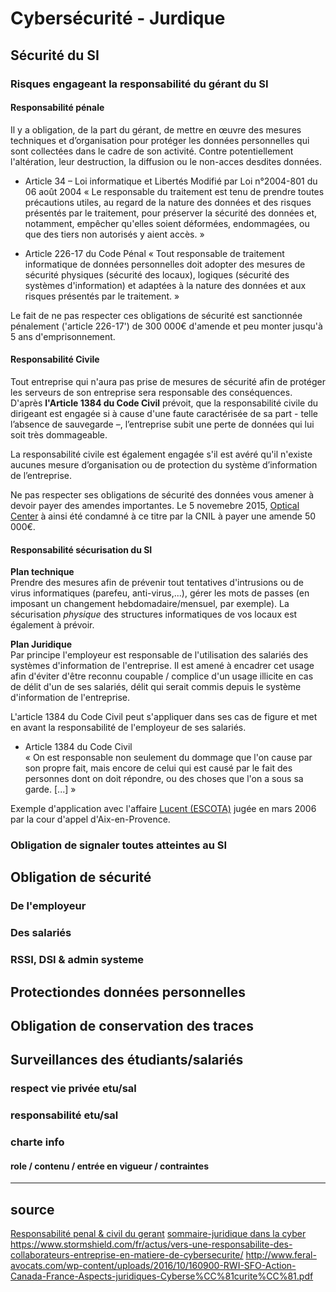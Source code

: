 # Cybersécurité - Jurdique

## Sécurité du SI
### Risques engageant la responsabilité du gérant du SI
#### Responsabilité pénale
Il y a obligation, de la part du gérant, de mettre en œuvre des mesures techniques et d’organisation pour protéger les données personnelles qui sont collectées dans le cadre de son activité. Contre potentiellement l'altération, leur destruction, la diffusion ou le non-acces desdites données.  

* Article 34 – Loi informatique et Libertés Modifié par Loi n°2004-801 du 06 août 2004
« Le responsable du traitement est tenu de prendre toutes précautions utiles, au regard de la nature des données et des risques présentés par le traitement, pour préserver la sécurité des données et, notamment, empêcher qu'elles soient déformées, endommagées, ou que des tiers non autorisés y aient accès. »  

* Article 226-17 du Code Pénal
« Tout responsable de traitement informatique de données personnelles doit adopter des mesures de sécurité physiques (sécurité des locaux), logiques (sécurité des systèmes d'information) et adaptées à la nature des données et aux risques présentés par le traitement. »  

Le fait de ne pas respecter ces obligations de sécurité est sanctionnée pénalement ('article 226-17') de 300 000€ d'amende et peu monter jusqu'à 5 ans d'emprisonnement.  


#### Responsabilité Civile
Tout entreprise qui n'aura pas prise de mesures de sécurité afin de protéger les serveurs de son entreprise sera responsable des conséquences.  
D'après **l'Article 1384 du Code Civil** prévoit, que la responsabilité civile du dirigeant est engagée si à cause d'une faute caractérisée de sa part - telle l’absence de sauvegarde –, l’entreprise subit une perte de données qui lui soit très dommageable.  

La responsabilité civile est également engagée s'il est avéré qu'il n'existe aucunes mesure d’organisation ou de protection du système d’information de l’entreprise.

Ne pas respecter ses obligations de sécurité des données vous amener à devoir payer des amendes importantes. Le 5 novemebre 2015, [Optical Center](https://www.acuite.fr/actualite/profession/82668/optical-center-condamne-50-000-euros-damende-par-la-cnil "Optical Center condamné à 50 000 euros d’amende par la Cnil") à ainsi été condamné à ce titre par la CNIL à payer une amende 50 000€.


#### Responsabilité sécurisation du SI  
**Plan technique**  
Prendre des mesures afin de prévenir tout tentatives d'intrusions ou de virus informatiques (parefeu, anti-virus,...), gérer les mots de passes (en imposant un changement hebdomadaire/mensuel, par exemple). La sécurisation *physique* des structures informatiques de vos locaux est également à prévoir. 

**Plan Juridique**  
Par principe l'employeur est responsable de l'utilisation des salariés des systèmes d'information de l'entreprise. Il est amené à encadrer cet usage afin d'éviter d'être reconnu coupable / complice d'un usage illicite en cas de délit d'un de ses salariés, délit qui serait commis depuis le système d'information de l'entreprise.

L'article 1384 du Code Civil peut s'appliquer dans ses cas de figure et met en avant la responsabilité de l'employeur de ses salariés.
* Article 1384 du Code Civil  
« On est responsable non seulement du dommage que l'on cause par son propre fait, mais encore de celui qui est causé par le fait des personnes dont on doit répondre, ou des choses que l'on a sous sa garde. [...] »  

Exemple d'application avec l'affaire [Lucent (ESCOTA)](https://www.legalis.net/actualite/affaire-lucent-lemployeur-responsable-des-actes-en-ligne-commis-par-des-salaries/ "Employeur responsable des actes en ligne commis par des salariés")  jugée en mars 2006 par la cour d'appel d'Aix-en-Provence.

### Obligation de signaler toutes atteintes au SI

## Obligation de sécurité

### De l'employeur
### Des salariés
### RSSI, DSI & admin systeme

## Protectiondes données personnelles


## Obligation de conservation des traces

## Surveillances des étudiants/salariés
### respect vie privée etu/sal
### responsabilité etu/sal
### charte info
#### role / contenu / entrée en vigueur / contraintes	



---------------

## source
[Responsabilité penal & civil du gerant](https://www.wooxo.fr/Wooxo-news/Le-blog-Wooxo/La-responsabilite-civile-et-penale-du-gerant-en-matiere-de-securite-informatique)
[sommaire-juridique dans la cyber](https://www.hs2.fr/juridique-droit-de-la-cybersecurite/)
https://www.stormshield.com/fr/actus/vers-une-responsabilite-des-collaborateurs-entreprise-en-matiere-de-cybersecurite/
http://www.feral-avocats.com/wp-content/uploads/2016/10/160900-RWI-SFO-Action-Canada-France-Aspects-juridiques-Cyberse%CC%81curite%CC%81.pdf
